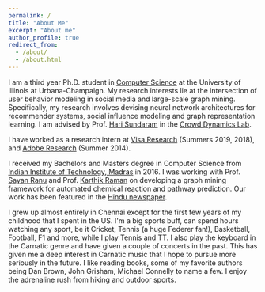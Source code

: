 ```yaml
---
permalink: /
title: "About Me"
excerpt: "About me"
author_profile: true
redirect_from:
  - /about/
  - /about.html
---
```


I am a third year Ph.D. student in [Computer Science](http://www.cs.illinois.edu) at the University of Illinois at Urbana-Champaign.
My research interests lie at the intersection of user behavior modeling in social media and large-scale graph mining.
Specifically, my research involves devising neural network architectures for
recommender systems, social influence modeling and graph representation learning.
I am advised by Prof. [Hari Sundaram](http://sundaram.cs.illinois.edu/) in the [Crowd Dynamics Lab](https://crowddynamicslab.github.io/).
<!-- I have also worked with [Prof. Jiawei Han](http://hanj.cs.illinois.edu/) and [Prof. Kevin Chang](http://www.forwarddatalab.org/kevinccchang). -->
I have worked as a research intern at [Visa Research](https://usa.visa.com/about-visa/visa-research.html) (Summers 2019, 2018), and [Adobe Research](https://research.adobe.com/) (Summer 2014).


I received my Bachelors and Masters degree in Computer Science from [Indian Institute of Technology, Madras](https://www.iitm.ac.in/) in 2016.
I was working with Prof. <a href="http://www.cse.iitm.ac.in/~sayan" target="_blank">Sayan Ranu</a> and Prof. <a href="https://home.iitm.ac.in/kraman/lab/karthik/" target="_blank"> Karthik Raman</a> on developing a graph mining framework for automated chemical reaction and pathway prediction. Our work has been featured in the [Hindu newspaper](https://www.thehindubusinessline.com/news/science/iit-researchers-develop-tool-to-synthesise-new-molecules/article9896254.ece).



I grew up almost entirely in Chennai except for the first few years of my childhood that I spent in the US. I&#39;m a big sports buff, can spend hours watching any sport, be it Cricket, Tennis (a huge Federer fan!), Basketball, Football, F1 and more, while I play Tennis and TT. I also play the keyboard in the Carnatic genre and have given a couple of concerts in the past. This has given me a deep interest in Carnatic music that I hope to pursue more seriously in the future. I like reading books, some of my favorite authors being Dan Brown, John Grisham, Michael Connelly to name a few. I enjoy the adrenaline rush from hiking and outdoor sports.

<!-- Create content & metadata
------
For site content, there is one markdown file for each type of content, which are stored in directories like _publications, _talks, _posts, _teaching, or _pages. For example, each talk is a markdown file in the [_talks directory](https://github.com/academicpages/academicpages.github.io/tree/master/_talks). At the top of each markdown file is structured data in YAML about the talk, which the theme will parse to do lots of cool stuff. The same structured data about a talk is used to generate the list of talks on the [Talks page](https://academicpages.github.io/talks), each [individual page](https://academicpages.github.io/talks/2012-03-01-talk-1) for specific talks, the talks section for the [CV page](https://academicpages.github.io/cv), and the [map of places you've given a talk](https://academicpages.github.io/talkmap.html) (if you run this [python file](https://github.com/academicpages/academicpages.github.io/blob/master/talkmap.py) or [Jupyter notebook](https://github.com/academicpages/academicpages.github.io/blob/master/talkmap.ipynb), which creates the HTML for the map based on the contents of the _talks directory).

How to edit your site's GitHub repository
------
Many people use a git client to create files on their local computer and then push them to GitHub's servers. If you are not familiar with git, you can directly edit these configuration and markdown files directly in the github.com interface. Navigate to a file (like [this one](https://github.com/academicpages/academicpages.github.io/blob/master/_talks/2012-03-01-talk-1.md) and click the pencil icon in the top right of the content preview (to the right of the "Raw | Blame | History" buttons). You can delete a file by clicking the trashcan icon to the right of the pencil icon. You can also create new files or upload files by navigating to a directory and clicking the "Create new file" or "Upload files" buttons.

For more info
------
More info about configuring academicpages can be found in [the guide](https://academicpages.github.io/markdown/). The [guides for the Minimal Mistakes theme](https://mmistakes.github.io/minimal-mistakes/docs/configuration/) (which this theme was forked from) might also be helpful. -->
